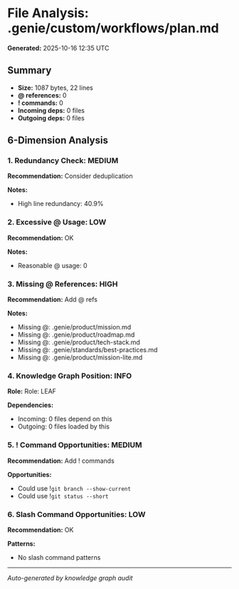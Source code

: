 # File Analysis: .genie/custom/workflows/plan.md

**Generated:** 2025-10-16 12:35 UTC

## Summary

- **Size:** 1087 bytes, 22 lines
- **@ references:** 0
- **! commands:** 0
- **Incoming deps:** 0 files
- **Outgoing deps:** 0 files

## 6-Dimension Analysis

### 1. Redundancy Check: MEDIUM

**Recommendation:** Consider deduplication

**Notes:**
- High line redundancy: 40.9%

### 2. Excessive @ Usage: LOW

**Recommendation:** OK

**Notes:**
- Reasonable @ usage: 0

### 3. Missing @ References: HIGH

**Recommendation:** Add @ refs

**Notes:**
- Missing @: .genie/product/mission.md
- Missing @: .genie/product/roadmap.md
- Missing @: .genie/product/tech-stack.md
- Missing @: .genie/standards/best-practices.md
- Missing @: .genie/product/mission-lite.md

### 4. Knowledge Graph Position: INFO

**Role:** Role: LEAF

**Dependencies:**
- Incoming: 0 files depend on this
- Outgoing: 0 files loaded by this

### 5. ! Command Opportunities: MEDIUM

**Recommendation:** Add ! commands

**Opportunities:**
- Could use !`git branch --show-current`
- Could use !`git status --short`

### 6. Slash Command Opportunities: LOW

**Recommendation:** OK

**Patterns:**
- No slash command patterns

---

*Auto-generated by knowledge graph audit*
